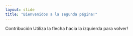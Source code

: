```yaml
---
layout: slide
title: "Bienvenidos a la segunda página!"
---
```

Contribución
Utiliza la flecha hacia la izquierda para volver!
